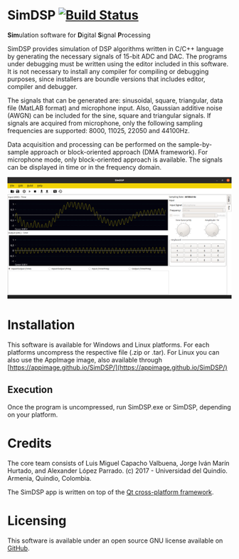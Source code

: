 # SimDSP [![Build Status](https://travis-ci.com/lmcapacho/SimDSP.svg?branch=master)](https://travis-ci.com/lmcapacho/SimDSP)

**Sim**ulation software for **D**igital **S**ignal **P**rocessing

SimDSP provides simulation of DSP algorithms written in C/C++ language by generating the necessary signals of 15-bit ADC and DAC. The programs under debugging must be written using the editor included in this software. It is not necessary to install any compiler for compiling or debugging purposes, since installers are boundle versions that includes editor, compiler 
and debugger. 

The signals that can be generated are: sinusoidal, square, triangular, data file (MatLAB format) and microphone input. Also, Gaussian additive noise (AWGN) can be included for the sine, square and triangular signals. If signals are acquired from microphone, only the following sampling frequencies are supported: 8000, 11025, 22050 and 44100Hz. 

Data acquisition and processing can be performed on the sample-by-sample approach or block-oriented approach (DMA framework). For microphone mode, only block-oriented approach is available. The signals can be displayed in time or in the frequency domain.

![screnshot](src/gui/resources/images/screenshot.png)

# Installation

This software is available for Windows and Linux platforms. For each platforms uncompress the respective file (.zip or .tar).
For Linux you can also use the AppImage image, also available through [https://appimage.github.io/SimDSP/](https://appimage.github.io/SimDSP/)

## Execution

Once the program is uncompressed, run SimDSP.exe or SimDSP, depending on your platform.

# Credits

The core team consists of Luis Miguel Capacho Valbuena, Jorge Iván Marín Hurtado, and Alexander López Parrado. (c) 2017 - Universidad del Quindío. Armenia, Quindio, Colombia. 

The SimDSP app is written on top of the [Qt cross-platform framework](http://qt-project.org).

# Licensing

This software is available under an open source GNU license available on [GitHub](https://github.com/lmcapacho/SimDSP).
